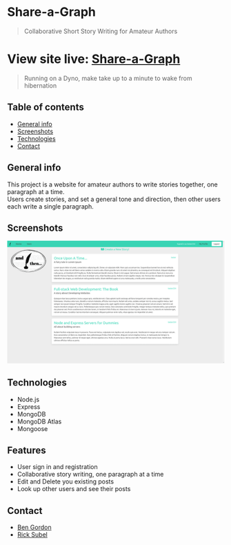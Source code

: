 # Share-a-Graph
> Collaborative Short Story Writing for Amateur Authors

# View site live: [Share-a-Graph](https://share-a-graph.herokuapp.co)  
> Running on a Dyno, make take up to a minute to wake from hibernation

## Table of contents
* [General info](#general-info)
* [Screenshots](#screenshots)
* [Technologies](#technologies)
* [Contact](#contact)

## General info
This project is a website for amateur authors to write stories together, one paragraph at a time.  
Users create stories, and set a general tone and direction, then other users each write a single paragraph. 

## Screenshots
![Example screenshot](./shareagraph.png)

## Technologies
* Node.js
* Express
* MongoDB
* MongoDB Atlas
* Mongoose

## Features
* User sign in and registration
* Collaborative story writing, one paragraph at a time
* Edit and Delete you existing posts
* Look up other users and see their posts

## Contact
- [Ben Gordon](https://benjaminwgordon.github.io/portfolio/)
- [Rick Subel](https://github.com/ricksubel)
